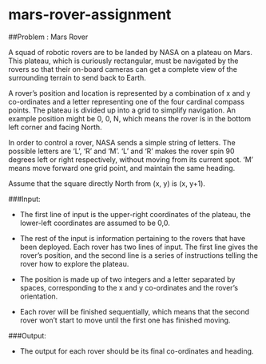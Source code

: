 # mars-rover-assignment

##Problem : Mars Rover

A squad of robotic rovers are to be landed by NASA on a plateau on Mars. This plateau, which is curiously rectangular, must be navigated by the rovers so that their on-board cameras can get a complete view of the surrounding terrain to send back to Earth.

A rover’s position and location is represented by a combination of x and y co-ordinates and a letter representing one of the four cardinal compass points. The plateau is divided up into a grid to simplify navigation. An example position might be 0, 0, N, which means the rover is in the bottom left corner and facing North.

In order to control a rover, NASA sends a simple string of letters. The possible letters are ‘L’, ‘R’ and ‘M’. ‘L’ and ‘R’ makes the rover spin 90 degrees left or right respectively, without moving from its current spot. ‘M’ means move forward one grid point, and maintain the same heading.

Assume that the square directly North from (x, y) is (x, y+1).

###Input:

*	The first line of input is the upper-right coordinates of the plateau, the lower-left coordinates are assumed to be 0,0.

*	The rest of the input is information pertaining to the rovers that have been deployed. Each rover has two lines of input. The first line gives the rover’s position, and the second line is a series of instructions telling the rover how to explore the plateau.

*	The position is made up of two integers and a letter separated by spaces, corresponding to the x and y co-ordinates and the rover’s orientation.

*	Each rover will be finished sequentially, which means that the second rover won’t start to move until the first one has finished moving.

###Output:

* The output for each rover should be its final co-ordinates and heading.
